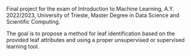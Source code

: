 Final project for the exam of Introduction to Machine Learning, A.Y. 2022/2023, University of Trieste, Master Degree in Data Science and Scientific Computing.

The goal is to propose a method for leaf identification based on the provided leaf attributes and using a proper unsupervised or supervised learning tool.
